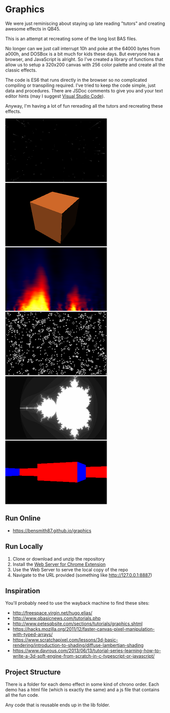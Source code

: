 # Graphics

We were just reminiscing about staying up late reading "tutors" and creating awesome effects in QB45.

This is an attempt at recreating some of the long lost BAS files.

No longer can we just call interrupt 10h and poke at the 64000 bytes from a000h, and DOSBox is a bit much for kids these days.
But everyone has a browser, and JavaScript is alright.
So I've created a library of functions that allow us to setup a 320x200 canvas with 256 color palette and create all the classic effects.

The code is ES6 that runs directly in the browser so no complicated compiling or transpiling required.
I've tried to keep the code simple, just data and procedures.
There are JSDoc comments to give you and your text editor hints (may I suggest [Visual Studio Code](https://code.visualstudio.com/)).

Anyway, I'm having a lot of fun rereading all the tutors and recreating these effects.

![Star Field](04-star_field/screenshot.png)
![Lambert Cube](07-lambert_cube/screenshot.png)
![Fire](08-fire/screenshot.png)
![Conway's Game of Life](09-conway/screenshot.png)
![Mandelbrot Set](10-mandelbrot/screenshot.png)
![Ray Casting](11-ray_cast/screenshot.png)

## Run Online
 * https://bensmith87.github.io/graphics

## Run Locally
 1. Clone or download and unzip the repository
 2. Install the [Web Server for Chrome Extension](https://github.com/kzahel/web-server-chrome)
 3. Use the Web Server to serve the local copy of the repo
 4. Navigate to the URL provided (something like http://127.0.0.1:8887)

## Inspiration
You'll probably need to use the wayback machine to find these sites:
 * http://freespace.virgin.net/hugo.elias/
 * http://www.qbasicnews.com/tutorials.php
 * http://www.petesqbsite.com/sections/tutorials/graphics.shtml
 * https://hacks.mozilla.org/2011/12/faster-canvas-pixel-manipulation-with-typed-arrays/
 * https://www.scratchapixel.com/lessons/3d-basic-rendering/introduction-to-shading/diffuse-lambertian-shading
 * https://www.davrous.com/2013/06/13/tutorial-series-learning-how-to-write-a-3d-soft-engine-from-scratch-in-c-typescript-or-javascript/

## Project Structure
There is a folder for each demo effect in some kind of chrono order.
Each demo has a html file (which is exactly the same) and a js file that contains all the fun code.

Any code that is reusable ends up in the lib folder.
